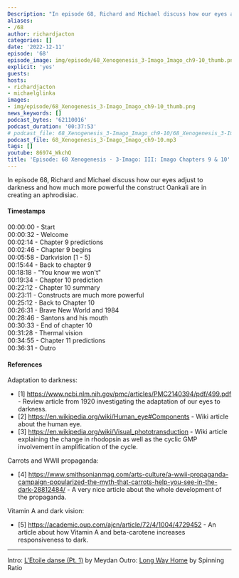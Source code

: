 ```yaml
---
Description: "In episode 68, Richard and Michael discuss how our eyes adjust to darkness and how much more powerful the construct Oankali are in creating an aphrodisiac."
aliases:
- /68
author: richardjacton
categories: []
date: '2022-12-11'
episode: '68'
episode_image: img/episode/68_Xenogenesis_3-Imago_Imago_ch9-10_thumb.png
explicit: 'yes'
guests:
hosts:
- richardjacton
- michaelglinka
images:
- img/episode/68_Xenogenesis_3-Imago_Imago_ch9-10_thumb.png
news_keywords: []
podcast_bytes: '62110016'
podcast_duration: '00:37:53'
# podcast_file: 68_Xenogenesis_3-Imago_Imago_ch9-10/68_Xenogenesis_3-Imago_Imago_ch9-10.mp3
podcast_file: 68_Xenogenesis_3-Imago_Imago_ch9-10.mp3
tags: []
youtube: 86974_WkchQ
title: 'Episode: 68 Xenogenesis - 3-Imago: III: Imago Chapters 9 & 10'
---
```


In episode 68, Richard and Michael discuss how our eyes adjust to darkness and how much more powerful the construct Oankali are in creating an aphrodisiac.

#### Timestamps

00:00:00 - Start\
00:00:32 - Welcome\
00:02:14 - Chapter 9 predictions\
00:02:46 - Chapter 9 begins\
00:05:58 - Darkvision [1 - 5]\
00:15:44 - Back to chapter 9\
00:18:18 - "You know we won't"\
00:19:34 - Chapter 10 prediction\
00:22:12 - Chapter 10 summary\
00:23:11 - Constructs are much more powerful\
00:25:12 - Back to Chapter 10\
00:26:31 - Brave New World and 1984\
00:28:46 - Santons and his mouth\
00:30:33 - End of chapter 10\
00:31:28 - Thermal vision\
00:34:55 - Chapter 11 predictions\
00:36:31 - Outro

#### References

Adaptation to darkness:
- [1] https://www.ncbi.nlm.nih.gov/pmc/articles/PMC2140394/pdf/499.pdf - Review article from 1920 investigating the adaptation of our eyes to darkness.
- [2] https://en.wikipedia.org/wiki/Human_eye#Components - Wiki article about the human eye.
- [3] https://en.wikipedia.org/wiki/Visual_phototransduction - Wiki article explaining the change in rhodopsin as well as the cyclic GMP involvement in amplification of the cycle.

Carrots and WWII propaganda:
- [4] https://www.smithsonianmag.com/arts-culture/a-wwii-propaganda-campaign-popularized-the-myth-that-carrots-help-you-see-in-the-dark-28812484/ - A very nice article about the whole development of the propaganda.

Vitamin A and dark vision:
- [5] https://academic.oup.com/ajcn/article/72/4/1004/4729452 - An article about how Vitamin A and beta-carotene increases responsiveness to dark.

---
Intro: [L'Etoile danse (Pt. 1)](https://freemusicarchive.org/music/Meydan/Havor/6-_LEtoile_danse_Pt_1_1738) by Meydan
Outro: [Long Way Home](https://freemusicarchive.org/music/Spinning_Ratio/Long_Way_Home/Long_Way_Home) by Spinning Ratio
